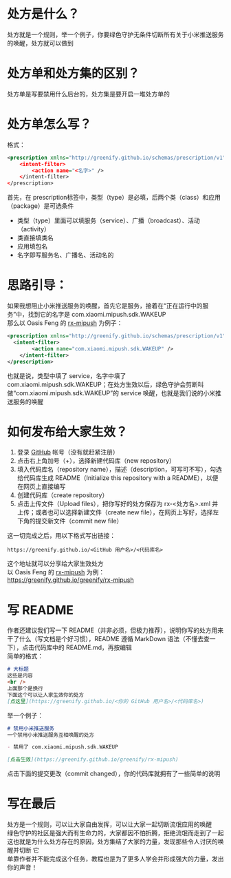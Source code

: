 # 处方是什么？
处方就是一个规则，举一个例子，你要绿色守护无条件切断所有关于小米推送服务的唤醒，处方就可以做到

# 处方单和处方集的区别？
处方单是写要禁用什么后台的，处方集是要开启一堆处方单的

# 处方单怎么写？
格式：

```xml
<prescription xmlns="http://greenify.github.io/schemas/prescription/v1" type="<类型>" class:"<类>" package:"<应用>">
    <intent-filter>
        <action name="<名字>" />
    </intent-filter>
</prescription>
```

首先，在 prescription标签中，类型（type）是必填，后两个类（class）和应用（package）是可选条件
<br />
- 类型（type）里面可以填服务（service）、广播（broadcast）、活动（activity）
- 类直接填类名
- 应用填包名
- 名字即写服务名、广播名、活动名的

# 思路引导：
如果我想阻止小米推送服务的唤醒，首先它是服务，接着在“正在运行中的服务”中，找到它的名字是 com.xiaomi.mipush.sdk.WAKEUP
<br />
那么以 Oasis Feng 的 [rx-mipush](https://greenify.github.io/greenify/rx-mipush) 为例子：

```xml
<prescription xmlns="http://greenify.github.io/schemas/prescription/v1" type="service">
  <intent-filter>
        <action name="com.xiaomi.mipush.sdk.WAKEUP" />
    </intent-filter>
</prescription>
```

也就是说，类型中填了 service，名字中填了 com.xiaomi.mipush.sdk.WAKEUP；在处方生效以后，绿色守护会剪断叫做“com.xiaomi.mipush.sdk.WAKEUP”的 service 唤醒，也就是我们说的小米推送服务的唤醒
# 如何发布给大家生效？
1. 登录 [GitHub](https://github.com) 帐号（没有就赶紧注册）
2. 点击右上角加号（+），选择新建代码库（new repository）
3. 填入代码库名（repository name），描述（description，可写可不写），勾选给代码库生成 README（Initialize this repository with a README），以便在网页上直接编写
4. 创建代码库（create repository）
5. 点击上传文件（Upload files），把你写好的处方保存为 rx-<处方名>.xml 并上传；或者也可以选择新建文件（create new file），在网页上写好，选择左下角的提交新文件（commit new file）

这一切完成之后，用以下格式写出链接：

```url
https://greenify.github.io/<GitHub 用户名>/<代码库名>
```

这个地址就可以分享给大家生效处方
<br />
以 Oasis Feng 的 [rx-mipush](https://greenify.github.io/greenify/x-mipush) 为例：
<br />
https://greenify.github.io/greenify/rx-mipush

# 写 README
作者还建议我们写一下 README（并非必须，但极力推荐），说明你写的处方用来干了什么（写文档是个好习惯），README 遵循 MarkDown 语法（不懂去查一下），点击代码库中的 README.md，再按编辑
<br />
简单的格式：

```markdown
# 大标题
这些是内容
<br />
上面那个是换行
下面这个可以让人家生效你的处方
[点这里](https://greenify.github.io/<你的 GitHub 用户名>/<代码库名>)
```

举一个例子：

```markdown
# 禁用小米推送服务
一个禁用小米推送服务互相唤醒的处方

- 禁用了 com.xiaomi.mipush.sdk.WAKEUP

[点击生效](https://greenify.github.io/greenify/rx-mipush)
```
点击下面的提交更改（commit changed），你的代码库就拥有了一些简单的说明

# 写在最后
处方是一个规则，可以让大家自由发挥，可以让大家一起切断流氓应用的唤醒
<br />
绿色守护的社区是强大而有生命力的，大家都因不怕折腾，拒绝流氓而走到了一起
这也就是为什么处方存在的原因，处方集结了大家的力量，发现那些令人讨厌的唤醒并切断
它
<br />
单靠作者并不能完成这个任务，教程也是为了更多人学会并形成强大的力量，发出你的声音！
